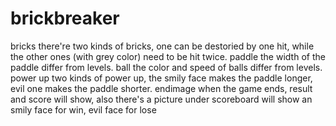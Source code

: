 brickbreaker
============
bricks
  there're two kinds of bricks, one can be destoried by one hit, while the other ones (with grey color) need to be hit twice.
paddle
	the width of the paddle differ from levels.
ball
	the color and speed of balls differ from levels.
power up
	two kinds of power up, the smily face makes the paddle longer, evil one makes the paddle shorter.
endimage
	when the game ends, result and score will show, also there's a picture under scoreboard will show an smily face for win, evil face for lose
